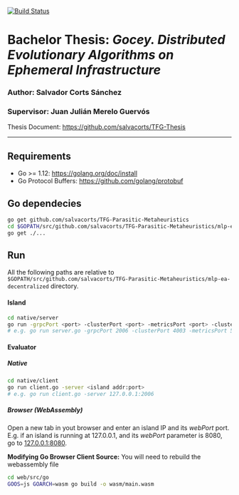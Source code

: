 [![Build Status](https://travis-ci.org/salvacorts/TFG-Parasitic-Metaheuristics.svg?branch=master)](https://travis-ci.org/salvacorts/TFG-Parasitic-Metaheuristics)

# Bachelor Thesis: *Gocey. Distributed Evolutionary Algorithms on Ephemeral Infrastructure*

### **Author:** Salvador Corts Sánchez
### **Supervisor:** Juan Julián Merelo Guervós

Thesis Document: https://github.com/salvacorts/TFG-Thesis
___

## Requirements

- Go >= 1.12: https://golang.org/doc/install
- Go Protocol Buffers: https://github.com/golang/protobuf

## Go dependecies

```bash
go get github.com/salvacorts/TFG-Parasitic-Metaheuristics
cd $GOPATH/src/github.com/salvacorts/TFG-Parasitic-Metaheuristics/mlp-ea-decentralized/native
go get ./...
```

## Run

All the following paths are relative to `$GOPATH/src/github.com/salvacorts/TFG-Parasitic-Metaheuristics/mlp-ea-decentralized` directory.

#### Island

```bash
cd native/server
go run -grpcPort <port> -clusterPort <port> -metricsPort <port> -clusterBoostrap <boostrap node addr:port> -datasetPath <path to dataset> -webPath <path to web> -webPort <port>
# e.g. go run server.go -grpcPort 2006 -clusterPort 4003 -metricsPort 5003 -clusterBoostrap 127.0.0.1:4001 -datasetPath ../../../datasets/glass.csv -webpath ../../web/src/ -webPort 8080
```

#### Evaluator

##### Native

```bash
cd native/client
go run client.go -server <island addr:port>
# e.g. go run client.go -server 127.0.0.1:2006
```

##### Browser (WebAssembly)
Open a new tab in yout browser and enter an island IP and its *webPort* port. E.g. if an island is running at 127.0.0.1, and its *webPort* parameter is 8080, go to [127.0.0.1:8080](127.0.0.1:8080).

**Modifying Go Browser Client Source:** You will need to rebuild the webassembly file
```bash
cd web/src/go
GOOS=js GOARCH=wasm go build -o wasm/main.wasm
```
